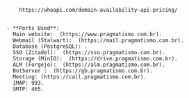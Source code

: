           https://whoapi.com/domain-availability-api-pricing/


      - **Ports Used**:  
        Main website:  (https://www.pragmatismo.com.br).  
        Webmail (Stalwart):  (https://mail.pragmatismo.com.br).  
        Database (PostgreSQL): .  
        SSO (Zitadel):  (https://sso.pragmatismo.com.br).  
        Storage (MinIO):  (https://drive.pragmatismo.com.br).
        ALM (Forgejo):  (https://alm.pragmatismo.com.br).
        BotServer :  (https://gb.pragmatismo.com.br).
        Meeting: (https://call.pragmatismo.com.br).
        IMAP: 993.  
        SMTP: 465.
